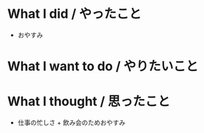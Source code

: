 # What I did / やったこと
- おやすみ

# What I want to do / やりたいこと

# What I thought / 思ったこと
- 仕事の忙しさ + 飲み会のためおやすみ
